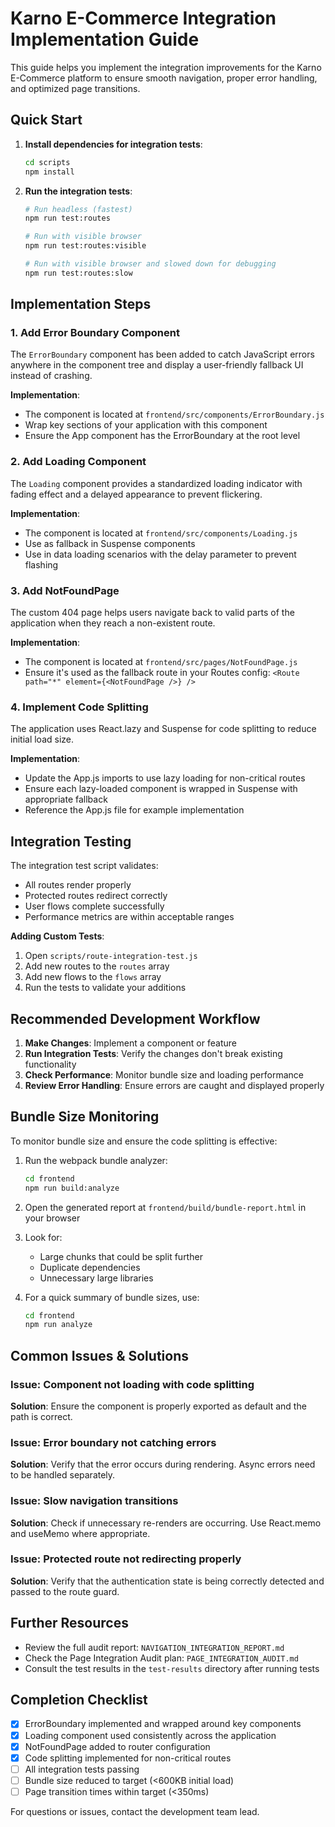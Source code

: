 # Karno E-Commerce Integration Implementation Guide

This guide helps you implement the integration improvements for the Karno E-Commerce platform to ensure smooth navigation, proper error handling, and optimized page transitions.

## Quick Start

1. **Install dependencies for integration tests**:
   ```bash
   cd scripts
   npm install
   ```

2. **Run the integration tests**:
   ```bash
   # Run headless (fastest)
   npm run test:routes
   
   # Run with visible browser
   npm run test:routes:visible
   
   # Run with visible browser and slowed down for debugging
   npm run test:routes:slow
   ```

## Implementation Steps

### 1. Add Error Boundary Component

The `ErrorBoundary` component has been added to catch JavaScript errors anywhere in the component tree and display a user-friendly fallback UI instead of crashing.

**Implementation**:
- The component is located at `frontend/src/components/ErrorBoundary.js`
- Wrap key sections of your application with this component
- Ensure the App component has the ErrorBoundary at the root level

### 2. Add Loading Component

The `Loading` component provides a standardized loading indicator with fading effect and a delayed appearance to prevent flickering.

**Implementation**:
- The component is located at `frontend/src/components/Loading.js`
- Use as fallback in Suspense components
- Use in data loading scenarios with the delay parameter to prevent flashing

### 3. Add NotFoundPage

The custom 404 page helps users navigate back to valid parts of the application when they reach a non-existent route.

**Implementation**:
- The component is located at `frontend/src/pages/NotFoundPage.js`
- Ensure it's used as the fallback route in your Routes config: `<Route path="*" element={<NotFoundPage />} />`

### 4. Implement Code Splitting

The application uses React.lazy and Suspense for code splitting to reduce initial load size.

**Implementation**:
- Update the App.js imports to use lazy loading for non-critical routes
- Ensure each lazy-loaded component is wrapped in Suspense with appropriate fallback
- Reference the App.js file for example implementation

## Integration Testing

The integration test script validates:
- All routes render properly
- Protected routes redirect correctly
- User flows complete successfully
- Performance metrics are within acceptable ranges

**Adding Custom Tests**:
1. Open `scripts/route-integration-test.js`
2. Add new routes to the `routes` array
3. Add new flows to the `flows` array
4. Run the tests to validate your additions

## Recommended Development Workflow

1. **Make Changes**: Implement a component or feature
2. **Run Integration Tests**: Verify the changes don't break existing functionality
3. **Check Performance**: Monitor bundle size and loading performance
4. **Review Error Handling**: Ensure errors are caught and displayed properly

## Bundle Size Monitoring

To monitor bundle size and ensure the code splitting is effective:

1. Run the webpack bundle analyzer:
   ```bash
   cd frontend
   npm run build:analyze
   ```

2. Open the generated report at `frontend/build/bundle-report.html` in your browser
3. Look for:
   - Large chunks that could be split further
   - Duplicate dependencies
   - Unnecessary large libraries
   
4. For a quick summary of bundle sizes, use:
   ```bash
   cd frontend
   npm run analyze
   ```

## Common Issues & Solutions

### Issue: Component not loading with code splitting
**Solution**: Ensure the component is properly exported as default and the path is correct.

### Issue: Error boundary not catching errors
**Solution**: Verify that the error occurs during rendering. Async errors need to be handled separately.

### Issue: Slow navigation transitions
**Solution**: Check if unnecessary re-renders are occurring. Use React.memo and useMemo where appropriate.

### Issue: Protected route not redirecting properly
**Solution**: Verify that the authentication state is being correctly detected and passed to the route guard.

## Further Resources

- Review the full audit report: `NAVIGATION_INTEGRATION_REPORT.md`
- Check the Page Integration Audit plan: `PAGE_INTEGRATION_AUDIT.md`
- Consult the test results in the `test-results` directory after running tests

## Completion Checklist

- [x] ErrorBoundary implemented and wrapped around key components
- [x] Loading component used consistently across the application
- [x] NotFoundPage added to router configuration
- [x] Code splitting implemented for non-critical routes
- [ ] All integration tests passing
- [ ] Bundle size reduced to target (<600KB initial load)
- [ ] Page transition times within target (<350ms)

For questions or issues, contact the development team lead. 